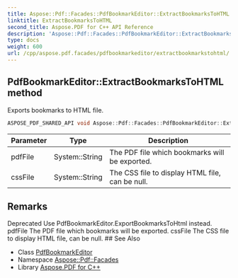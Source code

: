```yaml
---
title: Aspose::Pdf::Facades::PdfBookmarkEditor::ExtractBookmarksToHTML method
linktitle: ExtractBookmarksToHTML
second_title: Aspose.PDF for C++ API Reference
description: 'Aspose::Pdf::Facades::PdfBookmarkEditor::ExtractBookmarksToHTML method. Exports bookmarks to HTML file in C++.'
type: docs
weight: 600
url: /cpp/aspose.pdf.facades/pdfbookmarkeditor/extractbookmarkstohtml/
---
```

## PdfBookmarkEditor::ExtractBookmarksToHTML method


Exports bookmarks to HTML file.

```cpp
ASPOSE_PDF_SHARED_API void Aspose::Pdf::Facades::PdfBookmarkEditor::ExtractBookmarksToHTML(System::String pdfFile, System::String cssFile)
```


| Parameter | Type | Description |
| --- | --- | --- |
| pdfFile | System::String | The PDF file which bookmarks will be exported. |
| cssFile | System::String | The CSS file to display HTML file, can be null. |
## Remarks


<xrefsect id="deprecated_1_deprecated000047">
  <xreftitle>Deprecated</xreftitle>
  <xrefdescription>
    <para>Use <ref refid="class_aspose_1_1_pdf_1_1_facades_1_1_pdf_bookmark_editor_1a4133d94c8002c18859b5ac66d8718779" kindref="member">PdfBookmarkEditor.ExportBookmarksToHtml</ref> instead. </para>
  </xrefdescription>
</xrefsect><parameterlist kind="param">
  <parameteritem>
    <parameternamelist>
      <parametername>pdfFile</parametername>
    </parameternamelist>
    <parameterdescription>
      <para>The PDF file which bookmarks will be exported.</para>
    </parameterdescription>
  </parameteritem>
  <parameteritem>
    <parameternamelist>
      <parametername>cssFile</parametername>
    </parameternamelist>
    <parameterdescription>
      <para>The CSS file to display HTML file, can be null.</para>
    </parameterdescription>
  </parameteritem>
</parameterlist>
## See Also

* Class [PdfBookmarkEditor](../)
* Namespace [Aspose::Pdf::Facades](../../)
* Library [Aspose.PDF for C++](../../../)

